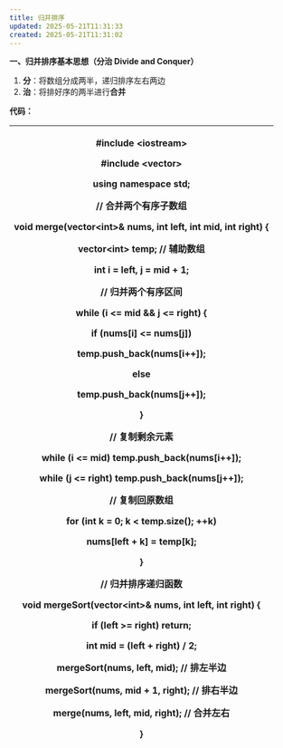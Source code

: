 ```yaml
---
title: 归并排序
updated: 2025-05-21T11:31:33
created: 2025-05-21T11:31:02
---
```


**一、归并排序基本思想（分治 Divide and Conquer）**
1.  **分**：将数组分成两半，递归排序左右两边
2.  **治**：将排好序的两半进行**合并**

**代码：**
<table>
<colgroup>
<col style="width: 100%" />
</colgroup>
<thead>
<tr class="header">
<th><p>#include &lt;iostream&gt;</p>
<p>#include &lt;vector&gt;</p>
<p></p>
<p>using namespace std;</p>
<p></p>
<p>// 合并两个有序子数组</p>
<p>void merge(vector&lt;int&gt;&amp; nums, int left, int mid, int right) {</p>
<p>vector&lt;int&gt; temp; // 辅助数组</p>
<p>int i = left, j = mid + 1;</p>
<p></p>
<p>// 归并两个有序区间</p>
<p>while (i &lt;= mid &amp;&amp; j &lt;= right) {</p>
<p>if (nums[i] &lt;= nums[j])</p>
<p>temp.push_back(nums[i++]);</p>
<p>else</p>
<p>temp.push_back(nums[j++]);</p>
<p>}</p>
<p></p>
<p>// 复制剩余元素</p>
<p>while (i &lt;= mid) temp.push_back(nums[i++]);</p>
<p>while (j &lt;= right) temp.push_back(nums[j++]);</p>
<p></p>
<p>// 复制回原数组</p>
<p>for (int k = 0; k &lt; temp.size(); ++k)</p>
<p>nums[left + k] = temp[k];</p>
<p>}</p>
<p></p>
<p>// 归并排序递归函数</p>
<p>void mergeSort(vector&lt;int&gt;&amp; nums, int left, int right) {</p>
<p>if (left &gt;= right) return;</p>
<p></p>
<p>int mid = (left + right) / 2;</p>
<p></p>
<p>mergeSort(nums, left, mid); // 排左半边</p>
<p>mergeSort(nums, mid + 1, right); // 排右半边</p>
<p>merge(nums, left, mid, right); // 合并左右</p>
<p>}</p></th>
</tr>
</thead>
<tbody>
</tbody>
</table>

